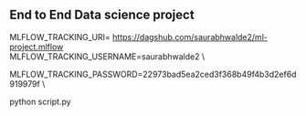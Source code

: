 ## End to End Data science project  




MLFLOW_TRACKING_URI= https://dagshub.com/saurabhwalde2/ml-project.mlflow \
MLFLOW_TRACKING_USERNAME=saurabhwalde2 \

MLFLOW_TRACKING_PASSWORD=22973bad5ea2ced3f368b49f4b3d2ef6d919979f  \

python script.py